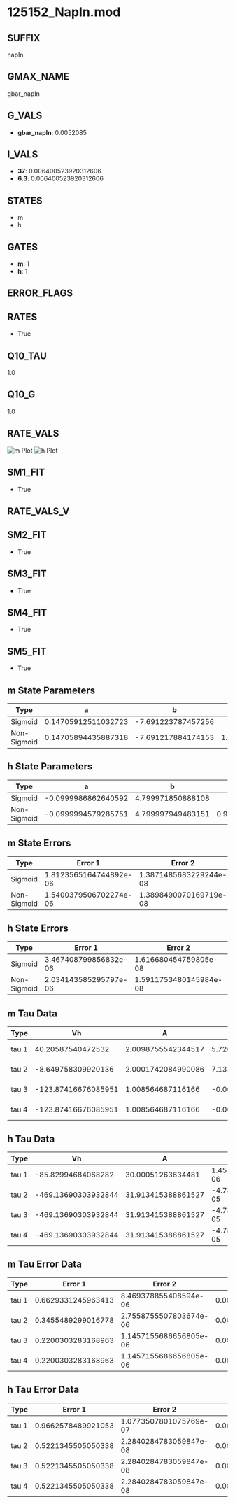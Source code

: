 # 125152_NapIn.mod

## SUFFIX

napIn

## GMAX_NAME

gbar_napIn

## G_VALS

- **gbar_napIn**: 0.0052085

## I_VALS

- **37**: 0.006400523920312606
- **6.3**: 0.006400523920312606

## STATES

- m
- h

## GATES

- **m**: 1
- **h**: 1

## ERROR_FLAGS


## RATES

- True

## Q10_TAU

1.0

## Q10_G

1.0

## RATE_VALS

![m Plot](/Users/pbozelos/Dropbox/icg-Chai-Panos/supermodels/output_markdown_files/Na/125152_NapIn.mod/images/m.png)
![h Plot](/Users/pbozelos/Dropbox/icg-Chai-Panos/supermodels/output_markdown_files/Na/125152_NapIn.mod/images/h.png)

## SM1_FIT

- True

## RATE_VALS_V

## SM2_FIT

- True

## SM3_FIT

- True

## SM4_FIT

- True

## SM5_FIT

- True

## m State Parameters

| Type | a | b | c | d |
| --- | --- | --- | --- | --- |
| Sigmoid | 0.14705912511032723 | -7.691223787457256 |
| Non-Sigmoid | 0.14705894435887318 | -7.691217884174153 | 1.0000006432883104 | -9.244143378667762e-07 |

## h State Parameters

| Type | a | b | c | d |
| --- | --- | --- | --- | --- |
| Sigmoid | -0.0999986862640592 | 4.799971850888108 |
| Non-Sigmoid | -0.0999994579285751 | 4.799997949483151 | 0.999995775193917 | 1.8701443666959125e-07 |

## m State Errors

| Type | Error 1 | Error 2 | Error 3 |
| --- | --- | --- | --- |
| Sigmoid | 1.8123565164744892e-06 | 1.3871485683229244e-08 | 8.640389985899612e-07 |
| Non-Sigmoid | 1.5400379506702274e-06 | 1.3898490070169719e-08 | 7.342114184443739e-07 |

## h State Errors

| Type | Error 1 | Error 2 | Error 3 |
| --- | --- | --- | --- |
| Sigmoid | 3.467408799856832e-06 | 1.616680454759805e-08 | 2.572842539117911e-06 |
| Non-Sigmoid | 2.034143585295797e-06 | 1.5911753480145984e-08 | 1.5093493294297862e-06 |

## m Tau Data

| Type | Vh | A | b1 | b2 | c1 | c2 | d1 | d2 | e1 | e2 |
| --- | --- | --- | --- | --- | --- | --- | --- | --- | --- | --- |
| tau 1 | 40.20587540472532 | 2.0098755542344517 | 5.72056191110011e-05 | -5.72183112838279e-05 |
| tau 2 | -8.649758309920136 | 2.0001742084990086 | 7.131395767518899e-05 | -1.477720864620735e-05 | -6.70869087051467e-05 | -1.8260851636371265e-05 |
| tau 3 | -123.87416676085951 | 1.008564687116166 | -0.00031217794265831226 | 3.372367110385905e-06 | -8.773665561714585e-09 | -0.3349798031037358 | 0.0042337448877081225 | -1.509210375193602e-05 |
| tau 4 | -123.87416676085951 | 1.008564687116166 | -0.00031217794265831226 | 3.372367110385905e-06 | -8.773665561714585e-09 | 0.0 | -0.3349798031037358 | 0.0042337448877081225 | -1.509210375193602e-05 | 0.0 |

## h Tau Data

| Type | Vh | A | b1 | b2 | c1 | c2 | d1 | d2 | e1 | e2 |
| --- | --- | --- | --- | --- | --- | --- | --- | --- | --- | --- |
| tau 1 | -85.82994684068282 | 30.00051263634481 | 1.457707003518863e-06 | -1.4600510445549689e-06 |
| tau 2 | -469.13690303932844 | 31.913415388861527 | -4.788418459827392e-05 | 1.3492504492723978e-06 | 0.0006659320105821405 | 2.8151283749871757e-09 |
| tau 3 | -469.13690303932844 | 31.913415388861527 | -4.788418459827392e-05 | 1.3492504492723978e-06 | 0.0 | 0.0006659320105821405 | 2.8151283749871757e-09 | 0.0 |
| tau 4 | -469.13690303932844 | 31.913415388861527 | -4.788418459827392e-05 | 1.3492504492723978e-06 | 0.0 | 0.0 | 0.0006659320105821405 | 2.8151283749871757e-09 | 0.0 | 0.0 |

## m Tau Error Data

| Type | Error 1 | Error 2 | Error 3 |
| --- | --- | --- | --- |
| tau 1 | 0.6629331245963413 | 8.469378855408594e-06 | 0.002189696149331226 |
| tau 2 | 0.3455489299016778 | 2.7558755507803674e-06 | 0.0011413627304744359 |
| tau 3 | 0.2200303283168963 | 1.1457155686656805e-06 | 0.0007267694806243992 |
| tau 4 | 0.2200303283168963 | 1.1457155686656805e-06 | 0.0007267694806243992 |

## h Tau Error Data

| Type | Error 1 | Error 2 | Error 3 |
| --- | --- | --- | --- |
| tau 1 | 0.9662578489921053 | 1.0773507801075769e-07 | 0.00023655786412519518 |
| tau 2 | 0.5221345505050338 | 2.2840284783059847e-08 | 0.00012782823361515462 |
| tau 3 | 0.5221345505050338 | 2.2840284783059847e-08 | 0.00012782823361515462 |
| tau 4 | 0.5221345505050338 | 2.2840284783059847e-08 | 0.00012782823361515462 |

